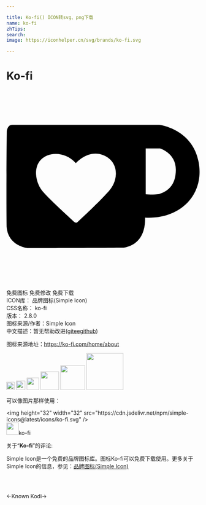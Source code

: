 ```yaml
---

title: Ko-fi() ICON转svg、png下载
name: ko-fi
zhTips: 
search: 
image: https://iconhelper.cn/svg/brands/ko-fi.svg

---
```


# Ko-fi  <small style="font-size: 60%;font-weight: 100"></small>

<div id="svg" class="svg-wrap">
<svg role="img" viewBox="0 0 24 24" xmlns="http://www.w3.org/2000/svg"><title>Ko-fi icon</title><path d="M23.881 8.948c-.773-4.085-4.859-4.593-4.859-4.593H.723c-.604 0-.679.798-.679.798s-.082 7.324-.022 11.822c.164 2.424 2.586 2.672 2.586 2.672s8.267-.023 11.966-.049c2.438-.426 2.683-2.566 2.658-3.734 4.352.24 7.422-2.831 6.649-6.916zm-11.062 3.511c-1.246 1.453-4.011 3.976-4.011 3.976s-.121.119-.31.023c-.076-.057-.108-.09-.108-.09-.443-.441-3.368-3.049-4.034-3.954-.709-.965-1.041-2.7-.091-3.71.951-1.01 3.005-1.086 4.363.407 0 0 1.565-1.782 3.468-.963 1.904.82 1.832 3.011.723 4.311zm6.173.478c-.928.116-1.682.028-1.682.028V7.284h1.77s1.971.551 1.971 2.638c0 1.913-.985 2.667-2.059 3.015z"/></svg>
</div>
<detail full-name='ko-fi'></detail>

<div class="detail-page">
<p>
<span><span class="badge-success badge">免费图标</span> <span class="badge-success badge">免费修改</span>  <span class="badge-success badge">免费下载</span> </span>
<br/>
<span>
ICON库：
<span class="badge-secondary badge">品牌图标(Simple Icon)</span> 
</span>
<br/>
<span>
CSS名称：
<span class="badge-secondary badge">ko-fi</span> 
</span>

<br/>
<span>
版本：
<span class="badge-secondary badge">2.8.0</span> 
</span>
<br/>
<span>图标来源/作者：<span class="badge-light badge">Simple Icon</span></span> 
<br/>
<span class="zh-detail">中文描述：暂无<span class="help-link"><span>帮助改进</span>(<a href="https://gitee.com/liuwave/icon-helper/edit/master/json/brands/ko-fi.json" target="_blank" rel="noopener noreferrer">gitee</a><a href="https://github.com/liuwave/icon-helper/edit/master/json/brands/ko-fi.json" target="_blank" rel="noopener noreferrer">github</a></span>)</span><br/>
</p>
</div><div class="description description alert alert-light"><p>图标来源地址：<a href="https://ko-fi.com/home/about" target="_blank" rel="noopener noreferrer">https://ko-fi.com/home/about</a></p></div>
<div class="alert alert-dark">
<img height="21" width="21" src="https://cdn.jsdelivr.net/npm/simple-icons@latest/icons/ko-fi.svg" />
<img height="24" width="24" src="https://cdn.jsdelivr.net/npm/simple-icons@latest/icons/ko-fi.svg" />
<img height="32" width="32" src="https://cdn.jsdelivr.net/npm/simple-icons@latest/icons/ko-fi.svg" />
<img height="48" width="48" src="https://cdn.jsdelivr.net/npm/simple-icons@latest/icons/ko-fi.svg" />
<img height="64" width="64" src="https://cdn.jsdelivr.net/npm/simple-icons@latest/icons/ko-fi.svg" />
<img height="96" width="96" src="https://cdn.jsdelivr.net/npm/simple-icons@latest/icons/ko-fi.svg" />

</div>
<div>
  <p>可以像图片那样使用：    
  </p>
  <div class="alert alert-primary" style="font-size: 14px">
    &lt;img height="32" width="32" src="https://cdn.jsdelivr.net/npm/simple-icons@latest/icons/ko-fi.svg" /&gt;
    <copy-btn content='<img height="32" width="32" src="https://cdn.jsdelivr.net/npm/simple-icons@latest/icons/ko-fi.svg" />'></copy-btn>
  </div>
  <div class="alert alert-secondary">
    <img height="32" width="32" src="https://cdn.jsdelivr.net/npm/simple-icons@latest/icons/ko-fi.svg" />ko-fi
    <copy-btn content="ko-fi" btn-title="复制图标名称"></copy-btn>
  </div>
</div>
<div class="icon-detail__container">
<p>关于“<b>Ko-fi</b>”的评论:</p>
</div>
<Vssue title="关于“Ko-fi”的评论" />
<div><p>Simple Icon是一个免费的品牌图标库。图标Ko-fi可以免费下载使用。更多关于  Simple Icon的信息，参见：<a target="_blank" href="https://iconhelper.cn/brands.html">品牌图标(Simple Icon)</a>
</p></div>


<div style="padding:2rem 0 " class="page-nav"><p class="inner"><span class="prev">←<router-link to="/icon/known.html">Known</router-link></span> <span class="next"><router-link to="/icon/kodi.html">Kodi</router-link>→</span></p></div>
